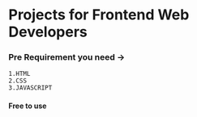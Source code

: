 # Projects for Frontend Web Developers
### Pre Requirement you need ->
    1.HTML
    2.CSS
    3.JAVASCRIPT

    
#### Free to use